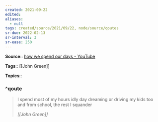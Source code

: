 ```yaml
---
created: 2021-09-22
edited: 
aliases:
  - null
tags: created/source/2021/09/22, node/source/qoutes 
sr-due: 2022-02-13
sr-interval: 3
sr-ease: 250
---
```


**Source**:: [how we spend our days - YouTube](https://youtu.be/job52mBUvjc?t=142)

**Tags**:: [[John Green]]

**Topics**:: 

### ^qoute

> I spend most of my hours idly day dreaming or driving my kids too and from school, the rest I squander
> 
> <cite>[[John Green]]</cite>
